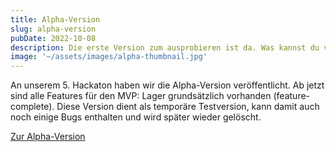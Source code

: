 ```yaml
---
title: Alpha-Version
slug: alpha-version
pubDate: 2022-10-08
description: Die erste Version zum ausprobieren ist da. Was kannst du von unserer Alpha Version erwarten?
image: '~/assets/images/alpha-thumbnail.jpg'
---
```


An unserem 5. Hackaton haben wir die Alpha-Version veröffentlicht. Ab jetzt sind alle Features für den MVP: Lager grundsätzlich vorhanden (feature-complete). Diese Version dient als temporäre Testversion, kann damit auch noch einige Bugs enthalten und wird später wieder gelöscht.

<a class="btn secondary" href="https://app-dev.ecamp3.ch">Zur Alpha-Version</a>